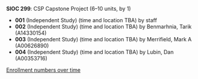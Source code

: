 **SIOC 299**: CSP Capstone Project (6–10 units, by 1)

- **001** (Independent Study) (time and location TBA) by staff
- **002** (Independent Study) (time and location TBA) by Benmarhnia, Tarik (A14330154)
- **003** (Independent Study) (time and location TBA) by Merrifield, Mark A (A00626890)
- **004** (Independent Study) (time and location TBA) by Lubin, Dan (A00353716)

[Enrollment numbers over time](./SIOC299.tsv)
